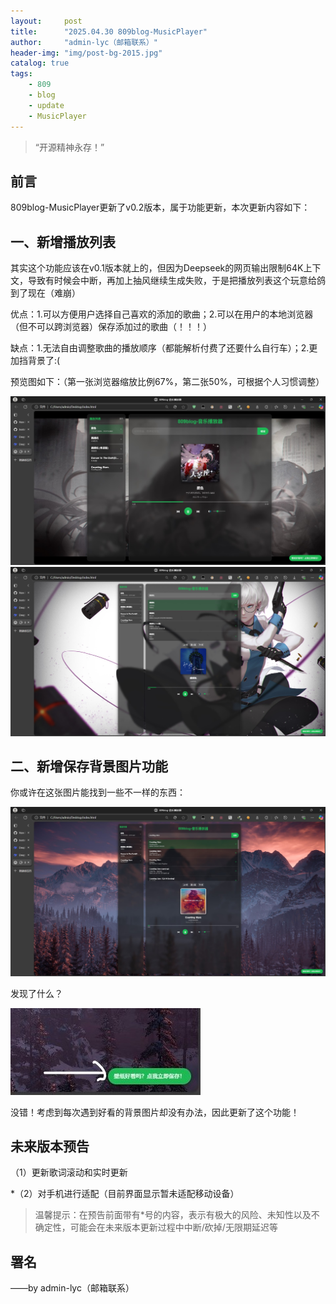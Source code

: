 ```yaml
---
layout:     post
title:      "2025.04.30 809blog-MusicPlayer"
author:     "admin-lyc（邮箱联系）"
header-img: "img/post-bg-2015.jpg"
catalog: true
tags:
    - 809
    - blog
    - update
    - MusicPlayer
---
```


> “开源精神永存！”

## 前言

<p>809blog-MusicPlayer更新了v0.2版本，属于功能更新，本次更新内容如下：</p>

## 一、新增播放列表

<p>其实这个功能应该在v0.1版本就上的，但因为Deepseek的网页输出限制64K上下文，导致有时候会中断，再加上抽风继续生成失败，于是把播放列表这个玩意给鸽到了现在（难崩）</p>

<p>优点：1.可以方便用户选择自己喜欢的添加的歌曲；2.可以在用户的本地浏览器（但不可以跨浏览器）保存添加过的歌曲（！！！）</p>

<p>缺点：1.无法自由调整歌曲的播放顺序（都能解析付费了还要什么自行车）；2.更加挡背景了:(</p>

<p>预览图如下：（第一张浏览器缩放比例67%，第二张50%，可根据个人习惯调整）</p>

![1](/img/111111111111.jpg "预览图1")
![2](/img/2222222222.jpg "预览图2")

## 二、新增保存背景图片功能

<p>你或许在这张图片能找到一些不一样的东西：</p>

![3](/img/333333333333333333.jpg "预览图3")

<p>发现了什么？</p>

![4](/img/333333333333333333bj.jpg "预览图4")

<p>没错！考虑到每次遇到好看的背景图片却没有办法，因此更新了这个功能！</p>

## 未来版本预告

<p>（1）更新歌词滚动和实时更新</p>

<p>*（2）对手机进行适配（目前界面显示暂未适配移动设备）</p>

> 温馨提示：在预告前面带有*号的内容，表示有极大的风险、未知性以及不确定性，可能会在未来版本更新过程中中断/砍掉/无限期延迟等

<p id = "build"></p>

## 署名

<p>——by admin-lyc（邮箱联系）</p>
